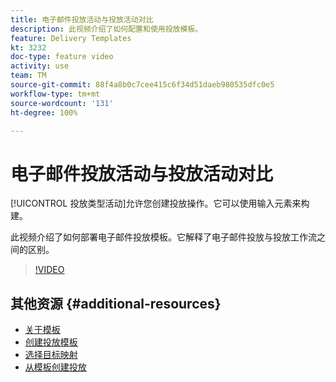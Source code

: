 ```yaml
---
title: 电子邮件投放活动与投放活动对比
description: 此视频介绍了如何配置和使用投放模板。
feature: Delivery Templates
kt: 3232
doc-type: feature video
activity: use
team: TM
source-git-commit: 88f4a8b0c7cee415c6f34d51daeb980535dfc0e5
workflow-type: tm+mt
source-wordcount: '131'
ht-degree: 100%

---
```



# 电子邮件投放活动与投放活动对比

[!UICONTROL 投放类型活动]允许您创建投放操作。它可以使用输入元素来构建。

此视频介绍了如何部署电子邮件投放模板。它解释了电子邮件投放与投放工作流之间的区别。

>[!VIDEO](https://video.tv.adobe.com/v/24065?quality=12)

## 其他资源 {#additional-resources}

* [关于模板](https://experienceleague.adobe.com/docs/campaign-classic/using/sending-messages/using-delivery-templates/about-templates.html?lang=zh-Hans)
* [创建投放模板](https://experienceleague.adobe.com/docs/campaign-classic/using/sending-messages/using-delivery-templates/creating-a-delivery-template.html?lang=zh-Hans)
* [选择目标映射](https://experienceleague.adobe.com/docs/campaign-classic/using/sending-messages/using-delivery-templates/selecting-a-target-mapping.html?lang=zh-Hans)
* [从模板创建投放](https://experienceleague.adobe.com/docs/campaign-classic/using/sending-messages/using-delivery-templates/creating-a-delivery-from-a-template.html?lang=zh-Hans)
